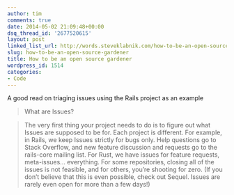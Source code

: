 ```yaml
---
author: tim
comments: true
date: 2014-05-02 21:09:48+00:00
dsq_thread_id: '2677520615'
layout: post
linked_list_url: http://words.steveklabnik.com/how-to-be-an-open-source-gardener
slug: how-to-be-an-open-source-gardener
title: How to be an open source gardener
wordpress_id: 1514
categories:
- Code
---
```


A good read on triaging issues using the Rails project as an example

> What are Issues?

>

> The very first thing your project needs to do is to figure out what Issues
are supposed to be for. Each project is different. For example, in Rails, we
keep Issues strictly for bugs only. Help questions go to Stack Overflow, and
new feature discussion and requests go to the rails-core mailing list. For
Rust, we have issues for feature requests, meta-issues… everything. For some
repositories, closing all of the issues is not feasible, and for others,
you’re shooting for zero. (If you don’t believe that this is even possible,
check out Sequel. Issues are rarely even open for more than a few days!)
